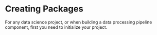 # Creating Packages

For any data science project, or when building a data processing pipeline component, first you need to initialize your project.